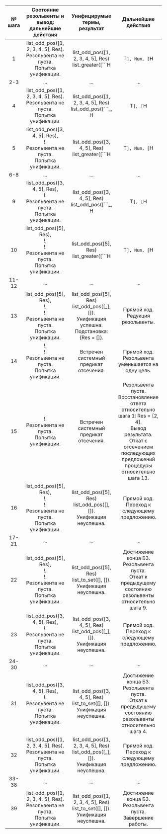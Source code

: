 <font size = 1>

|№ шага|Состояние резольвенты и вывод: дальнейшие действия|Унифицирумые термы, результат|Дальнейшие действия|
|:---:|:---:|:---:|:---:|
|1|list_odd_pos([1, 2, 3, 4, 5], Res).</br>Резольвента не пуста. </br>Попытка унификации.|list_odd_pos([1, 2, 3, 4, 5], Res)</br>list_greater([```H|T```], Num, [```H|Res```]).</br>Унификация неуспешна.|Прямой ход.</br>Переход к следующему предложению.|
|2-3|...|...|...|
|4|list_odd_pos([1, 2, 3, 4, 5], Res).</br>Резольвента не пуста. </br>Попытка унификации.|list_odd_pos([1, 2, 3, 4, 5], Res)</br>list_odd_pos([```_, H|T```], [```H|Res```]).</br>Унификация успешна.</br>Подстановка: {H = 2, T = [3, 4, 5], [```H|Res```] = Res}.|Прямой ход. </br> Редукция резольвенты.|
|5|list_odd_pos([3, 4, 5], Res),</br>!.</br>Резольвента не пуста. </br>Попытка унификации.|list_odd_pos([3, 4, 5], Res)</br>list_greater([```H|T```], Num, [```H|Res```]).</br>Унификация неуспешна.|Прямой ход.</br>Переход к следующему предложению.|
|6-8|...|...|...|
|9|list_odd_pos([3, 4, 5], Res),</br>!.</br>Резольвента не пуста. </br>Попытка унификации.|list_odd_pos([3, 4, 5], Res)</br>list_odd_pos([```_, H|T```], [```H|Res```]).</br>Унификация успешна.</br>Подстановка: {H = 4, T = [5], [```H|Res```] = Res}.|Прямой ход. </br> Редукция резольвенты.|
|10|list_odd_pos([5], Res),</br>!,</br>!.</br>Резольвента не пуста. </br>Попытка унификации.|list_odd_pos([5], Res)</br>list_greater([```H|T```], Num, [```H|Res```]).</br>Унификация неуспешна.|Прямой ход.</br>Переход к следующему предложению.|
|11-12|...|...|...|
|13|list_odd_pos([5], Res),</br>!,</br>!.</br>Резольвента не пуста. </br>Попытка унификации.|list_odd_pos([5], Res)</br>list_odd_pos([_], []). </br>Унификация успешна.</br>Подстановка: {Res = []}.|Прямой ход. </br> Редукция резольвенты.|
|14|!,</br>!.</br>Резольвента не пуста. </br>Попытка унификации.|Встречен системный предикат отсечения.|Прямой ход. </br> Резольвента уменьшается на одну цель.|
|15|!.</br>Резольвента не пуста. </br>Попытка унификации.|Встречен системный предикат отсечения.|Резольвента пуста. Восстановление ответа относительно шага 1: Res = [2, 4].</br>Вывод результата. </br>Откат с отсечением последующих предложений процедуры относительно шага 13.|
|16|list_odd_pos([5], Res),</br>!,</br>!.</br>Резольвента не пуста. </br>Попытка унификации.|list_odd_pos([5], Res)</br>list_odd_pos([], []).</br>Унификация неуспешна.|Прямой ход.</br>Переход к следующему предложению.|
|17-21|...|...|...|
|22|list_odd_pos([5], Res),</br>!,</br>!.</br>Резольвента не пуста. </br>Попытка унификации.|list_odd_pos([5], Res)</br>list_to_set([], []).</br>Унификация неуспешна.|Достижение конца БЗ. </br>Резольвента пуста. </br>Откат к предыдущему состоянию резольвенты относительно шага 9.|
|23|list_odd_pos([3, 4, 5], Res),</br>!.</br>Резольвента не пуста. </br>Попытка унификации.|list_odd_pos([3, 4, 5], Res)</br>list_odd_pos([_], []).</br>Унификация неуспешна.|Прямой ход.</br>Переход к следующему предложению.|
|24-30|...|...|...|
|31|list_odd_pos([3, 4, 5], Res),</br>!.</br>Резольвента не пуста. </br>Попытка унификации.|list_odd_pos([3, 4, 5], Res)</br>list_to_set([], []).</br>Унификация неуспешна.|Достижение конца БЗ. </br>Резольвента пуста. </br>Откат к предыдущему состоянию резольвенты относительно шага 4.|
|32|list_odd_pos([1, 2, 3, 4, 5], Res).</br>Резольвента не пуста. </br>Попытка унификации.|list_odd_pos([1, 2, 3, 4, 5], Res)</br>list_odd_pos([_], []).</br>Унификация неуспешна.|Прямой ход.</br>Переход к следующему предложению.|
|33-38|...|...|...|
|39|list_odd_pos([1, 2, 3, 4, 5], Res).</br>Резольвента не пуста. </br>Попытка унификации.|list_odd_pos([1, 2, 3, 4, 5], Res)</br>list_to_set([], []).</br>Унификация неуспешна.|Достижение конца БЗ. </br>Резольвента пуста. Завершение работы.
